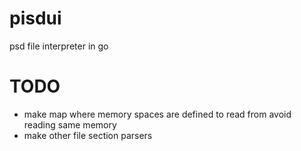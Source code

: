 # pisdui
psd file interpreter in go


# TODO

- make map where memory spaces are defined to read from avoid reading same memory
- make other file section parsers
